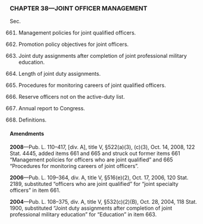 ### **CHAPTER 38—JOINT OFFICER MANAGEMENT** ###

Sec.

661. Management policies for joint qualified officers.

662. Promotion policy objectives for joint officers.

663. Joint duty assignments after completion of joint professional military education.

664. Length of joint duty assignments.

665. Procedures for monitoring careers of joint qualified officers.

666. Reserve officers not on the active-duty list.

667. Annual report to Congress.

668. Definitions.

#### Amendments ####

**2008**—Pub. L. 110–417, [div. A], title V, §522(a)(3), (c)(3), Oct. 14, 2008, 122 Stat. 4445, added items 661 and 665 and struck out former items 661 “Management policies for officers who are joint qualified” and 665 “Procedures for monitoring careers of joint officers”.

**2006**—Pub. L. 109–364, div. A, title V, §516(e)(2), Oct. 17, 2006, 120 Stat. 2189, substituted “officers who are joint qualified” for “joint specialty officers” in item 661.

**2004**—Pub. L. 108–375, div. A, title V, §532(c)(2)(B), Oct. 28, 2004, 118 Stat. 1900, substituted “Joint duty assignments after completion of joint professional military education” for “Education” in item 663.